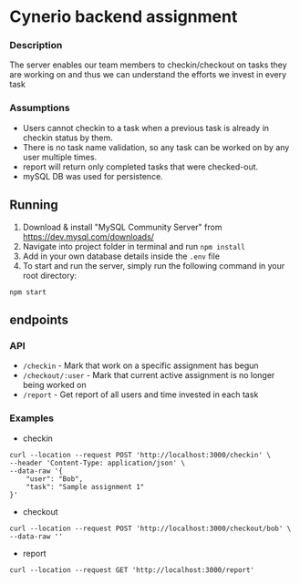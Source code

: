 # Cynerio backend assignment

### Description
The server enables our team members to checkin/checkout on tasks they are working on and thus we
can understand the efforts we invest in every task

### Assumptions
 - Users cannot checkin to a task when a previous task is already in checkin status by them.
 - There is no task name validation, so any task can be worked on by any user multiple times.
 - report will return only completed tasks that were checked-out.
 - mySQL DB was used for persistence.

## Running
1. Download & install "MySQL Community Server" from  https://dev.mysql.com/downloads/
2. Navigate into project folder in terminal and run `npm install`
3. Add in your own database details inside the `.env` file
4. To start and run the server, simply run the following command in your root directory:
```
npm start
```

## endpoints

### API
 - `/checkin` - Mark that work on a specific assignment has begun
 - `/checkout/:user` - Mark that current active assignment is no longer being worked on
 - `/report` - Get report of all users and time invested in each task

### Examples
- checkin
```
curl --location --request POST 'http://localhost:3000/checkin' \
--header 'Content-Type: application/json' \
--data-raw '{
    "user": "Bob",
    "task": "Sample assignment 1"
}'
```

- checkout
```
curl --location --request POST 'http://localhost:3000/checkout/bob' \
--data-raw ''
```

- report
```
curl --location --request GET 'http://localhost:3000/report'
```

